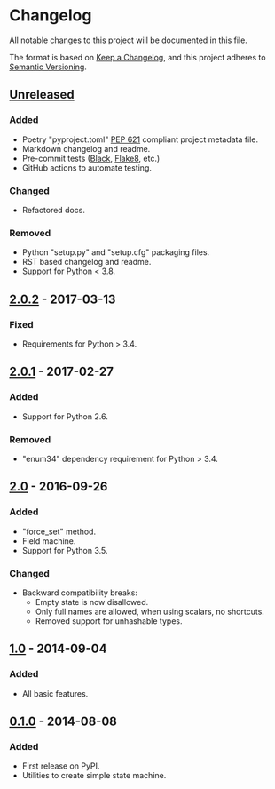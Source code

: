 # Changelog

All notable changes to this project will be documented in this file.

The format is based on [Keep a Changelog](https://keepachangelog.com/en/1.1.0/),
and this project adheres to [Semantic Versioning](https://semver.org/spec/v2.0.0.html).

## [Unreleased]

### Added

- Poetry "pyproject.toml" [PEP 621](https://peps.python.org/pep-0621/) compliant project metadata file.
- Markdown changelog and readme.
- Pre-commit tests ([Black](https://github.com/psf/black), [Flake8](https://github.com/PyCQA/flake8), etc.)
- GitHub actions to automate testing.

### Changed

- Refactored docs.

### Removed

- Python "setup.py" and "setup.cfg" packaging files.
- RST based changelog and readme.
- Support for Python < 3.8.

## [2.0.2] - 2017-03-13

### Fixed

- Requirements for Python > 3.4.

## [2.0.1] - 2017-02-27

### Added

- Support for Python 2.6.

### Removed

- "enum34" dependency requirement for Python > 3.4.

## [2.0] - 2016-09-26

### Added

- "force_set" method.
- Field machine.
- Support for Python 3.5.

### Changed

- Backward compatibility breaks:
  - Empty state is now disallowed.
  - Only full names are allowed, when using scalars, no shortcuts.
  - Removed support for unhashable types.

## [1.0] - 2014-09-04

### Added

- All basic features.

## [0.1.0] - 2014-08-08

### Added

- First release on PyPI.
- Utilities to create simple state machine.

[unreleased]: https://github.com/beregond/super_state_machine/compare/2.0.2...HEAD
[2.0.2]: https://github.com/beregond/super_state_machine/compare/2.0.1...2.0.2
[2.0.1]: https://github.com/beregond/super_state_machine/compare/2.0...2.0.1
[2.0]: https://github.com/beregond/super_state_machine/compare/1.0...2.0
[1.0]: https://github.com/beregond/super_state_machine/compare/0.1.0...1.0
[0.1.0]: https://github.com/beregond/super_state_machine/releases/tag/0.1.0
